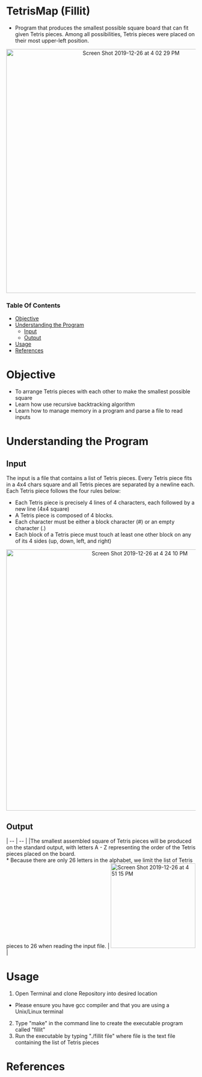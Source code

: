 # TetrisMap (Fillit)
* Program that produces the smallest possible square board that can fit given Tetris pieces. Among all possibilities, Tetris pieces were placed on their most upper-left position. 

<p align="center">
 <img width="648" alt="Screen Shot 2019-12-26 at 4 02 29 PM" src="https://user-images.githubusercontent.com/49771001/71494091-3eabae00-27f9-11ea-8ab4-475f4b560a26.png">

### Table Of Contents
* [Objective](#objective)
* [Understanding the Program](#understanding-the-program)
  * [Input](#input)
  * [Output](#output)
* [Usage](#usage)
* [References](#references)

# Objective
* To arrange Tetris pieces with each other to make the smallest possible square
* Learn how use recursive backtracking algorithm
* Learn how to manage memory in a program and parse a file to read inputs 

# Understanding the Program
## Input
The input is a file that contains a list of Tetris pieces. Every Tetris piece fits in a 4x4 chars square and all Tetris pieces are separated by a newline each. Each Tetris piece follows the four rules below:
  * Each Tetris piece is precisely 4 lines of 4 characters, each followed by a new line (4x4 square)
  * A Tetris piece is composed of 4 blocks.
  * Each character must be either a block character (#) or an empty character (.)
  * Each block of a Tetris piece must touch at least one other block on any of its 4 sides (up, down, left, and right)
  
<p align="center">
 <img width="694" alt="Screen Shot 2019-12-26 at 4 24 10 PM" src="https://user-images.githubusercontent.com/49771001/71494442-30ab5c80-27fc-11ea-9c06-5c7a86cfbddb.png">

## Output
| -- | -- |
|The smallest assembled square of Tetris pieces will be produced on the standard output, with letters A - Z representing the order of the Tetris pieces placed on the board. <br/> * Because there are only 26 letters in the alphabet, we limit the list of Tetris pieces to 26 when reading the input file. | <img width="225" alt="Screen Shot 2019-12-26 at 4 51 15 PM" src="https://user-images.githubusercontent.com/49771001/71494971-11aec980-2800-11ea-910a-6e00ef5a6683.png"> |

# Usage
1. Open Terminal and clone Repository into desired location
 * Please ensure you have gcc compiler and that you are using a Unix/Linux terminal
2. Type "make" in the command line to create the executable program called "fillit"
3. Run the executable by typing "./fillit file" where file is the text file containing the list of Tetris pieces 

# References 
